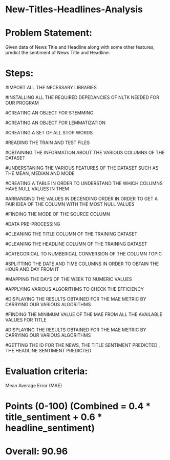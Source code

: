 # New-Titles-Headlines-Analysis

# Problem Statement:
Given data of News Title and Headline along with some other features, predict the sentiment of News Title and Headline.


# Steps: 

#IMPORT ALL THE NECESSARY LIBRARIES

#INSTALLING ALL THE REQUIRED DEPEDANCIES OF NLTK NEEDED FOR OUR PROGRAM 

#CREATING AN OBJECT FOR STEMMING

#CREATING AN OBJECT FOR LEMMATIZATION 

#CREATING A SET OF ALL STOP WORDS

#READING THE TRAIN AND TEST FILES

#OBTAINING THE INFORMATION ABOUT THE VARIOUS COLUMNS OF THE DATASET

#UNDERSTANING THE VARIOUS FEATURES OF THE DATASET SUCH AS THE MEAN, MEDIAN AND MODE

#CREATING A TABLE IN ORDER TO UNDERSTAND THE WHICH COLUMNS HAVE NULL VALUES IN THEM

#ARRANGING THE VALUES IN DECENDING ORDER IN ORDER TO GET A FAIR IDEA OF THE COLUMN WITH THE MOST NULL VALUES

#FINDING THE MODE OF THE SOURCE COLUMN 

#DATA PRE-PROCESSING

#CLEANING THE TITLE COLUMN OF THE TRAINING DATASET

#CLEANING THE HEADLINE COLUMN OF THE TRAINING DATASET

#CATEGORICAL TO NUMBERICAL CONVERSION OF THE COLUMN TOPIC

#SPLITTING THE DATE AND TIME COLUMNS IN ORDER TO OBTAIN THE HOUR AND DAY FROM IT

#MAPPING THE DAYS OF THE WEEK TO NUMERIC VALUES 

#APPLYING VARIOUS ALGORITHMS TO CHECK THE EFFICIENCY

#DISPLAYING THE RESULTS OBTAINED FOR THE MAE METRIC BY CARRYING OUR VARIOUS ALGORITHMS 

#FINDING THE MINIMUM VALUE OF THE MAE FROM ALL THE AVAILABLE VALUES FOR TITLE

#DISPLAYING THE RESULTS OBTAINED FOR THE MAE METRIC BY CARRYING OUR VARIOUS ALGORITHMS

#GETTING THE ID FOR THE NEWS, THE TITLE SENTIMENT PREDICTED , THE HEADLINE SENTIMENT PREDICTED


# Evaluation criteria:
Mean Average Error (MAE)

# Points (0-100) (Combined = 0.4 * title_sentiment + 0.6 * headline_sentiment)

# Overall: 90.96
